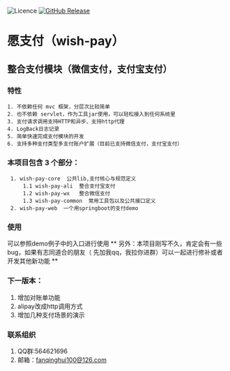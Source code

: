 
![Licence](https://img.shields.io/badge/licence-none-green.svg)
[![GitHub Release](https://img.shields.io/github/release/lihengming/spring-boot-api-project-seed.svg)](https://github.com/lihengming/spring-boot-api-project-seed/releases)

# 愿支付（wish-pay）

## 整合支付模块（微信支付，支付宝支付）

### 特性

    1. 不依赖任何 mvc 框架，分层次比较简单
    2. 也不依赖 servlet，作为工具jar使用，可以轻松接入到任何系统里
    3. 支付请求调用支持HTTP和异步、支持http代理
    4. LogBack日志记录
    5. 简单快速完成支付模块的开发
    6. 支持多种支付类型多支付账户扩展（目前已支持微信支付，支付宝支付）
    
### 本项目包含 3 个部分：

     1. wish-pay-core  公共lib,支付核心与规范定义
         1.1 wish-pay-ali  整合支付宝支付
         1.2 wish-pay-wx   整合微信支付
         1.3 wish-pay-common  常用工具包以及公共接口定义
     2. wish-pay-web  一个用springboot的支付demo
   

### 使用
可以参照demo例子中的入口进行使用
** 另外：本项目刚写不久，肯定会有一些bug，如果有志同道合的朋友（ 先加我qq，我拉你进群）可以一起进行修补或者开发其他新功能 **

### 下一版本：
1. 增加对账单功能
2. alipay改成http调用方式
3. 增加几种支付场景的演示

### 联系组织
1. QQ群:564621696
2. 邮箱：fanqinghui100@126.com

